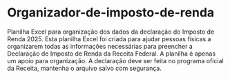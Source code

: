 # Organizador-de-imposto-de-renda
Planilha Excel para organização dos dados da declaração do Imposto de Renda 2025.
Esta planilha Excel foi criada para ajudar pessoas físicas a organizarem todas as informações necessárias para preencher a Declaração de Imposto de Renda da Receita Federal.
A planilha é apenas um apoio para organização. A declaração deve ser feita no programa oficial da Receita, mantenha o arquivo salvo com segurança.
